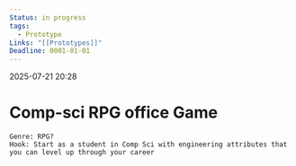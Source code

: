 ```yaml
---
Status: in progress
tags:
  - Prototype
Links: "[[Prototypes]]"
Deadline: 0001-01-01
---
```

2025-07-21 20:28
# Comp-sci RPG office Game

	Genre: RPG?
	Hook: Start as a student in Comp Sci with engineering attributes that you can level up through your career  